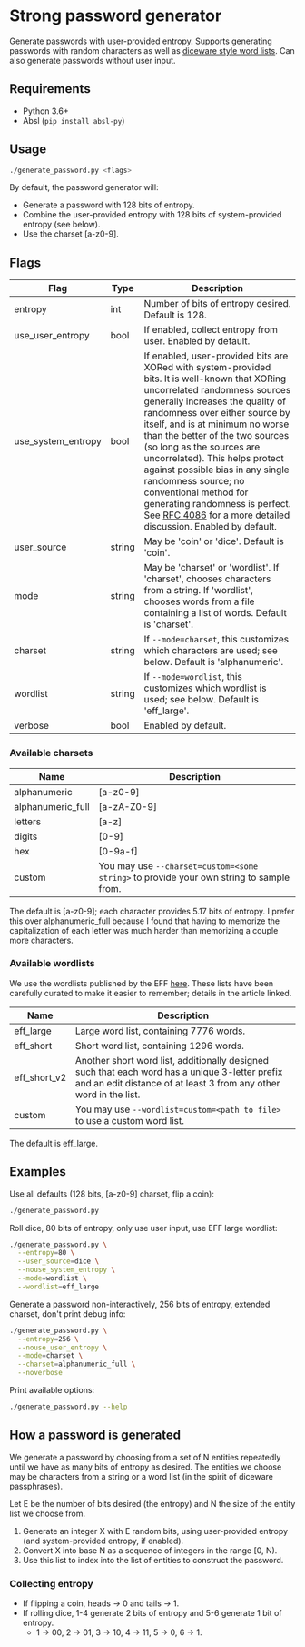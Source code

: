 # Strong password generator

Generate passwords with user-provided entropy. Supports generating passwords with random characters as well as [diceware style word lists](https://xkcd.com/936/). Can also generate passwords without user input.

## Requirements

* Python 3.6+
* Absl (`pip install absl-py`)

## Usage

```sh
./generate_password.py <flags>
```

By default, the password generator will:

* Generate a password with 128 bits of entropy.
* Combine the user-provided entropy with 128 bits of system-provided entropy (see below).
* Use the charset [a-z0-9].

## Flags

Flag | Type | Description
-----|------|------------
entropy | int | Number of bits of entropy desired. Default is 128.
use_user_entropy | bool | If enabled, collect entropy from user. Enabled by default.
use_system_entropy | bool | If enabled, user-provided bits are XORed with system-provided bits. It is well-known that XORing uncorrelated randomness sources generally increases the quality of randomness over either source by itself, and is at minimum no worse than the better of the two sources (so long as the sources are uncorrelated). This helps protect against possible bias in any single randomness source; no conventional method for generating randomness is perfect. See [RFC 4086](https://tools.ietf.org/html/rfc4086#section-5) for a more detailed discussion. Enabled by default.
user_source | string | May be 'coin' or 'dice'. Default is 'coin'.
mode | string | May be 'charset' or 'wordlist'. If 'charset', chooses characters from a string. If 'wordlist', chooses words from a file containing a list of words. Default is 'charset'.
charset | string | If `--mode=charset`, this customizes which characters are used; see below. Default is 'alphanumeric'.
wordlist | string | If `--mode=wordlist`, this customizes which wordlist is used; see below. Default is 'eff_large'.
verbose | bool | Enabled by default.

### Available charsets

Name | Description
-----|------------
alphanumeric | [a-z0-9]
alphanumeric_full | [a-zA-Z0-9]
letters | [a-z]
digits | [0-9]
hex | [0-9a-f]
custom | You may use `--charset=custom=<some string>` to provide your own string to sample from.

The default is [a-z0-9]; each character provides 5.17 bits of entropy. I prefer this over alphanumeric_full because I found that having to memorize the capitalization of each letter was much harder than memorizing a couple more characters.

### Available wordlists

We use the wordlists published by the EFF [here](https://www.eff.org/deeplinks/2016/07/new-wordlists-random-passphrases). These lists have been carefully curated to make it easier to remember; details in the article linked.

Name | Description
-----|------------
eff_large | Large word list, containing 7776 words.
eff_short | Short word list, containing 1296 words.
eff_short_v2 | Another short word list, additionally designed such that each word has a unique 3-letter prefix and an edit distance of at least 3 from any other word in the list.
custom | You may use `--wordlist=custom=<path to file>` to use a custom word list.

The default is eff_large.

## Examples

Use all defaults (128 bits, [a-z0-9] charset, flip a coin):

```sh
./generate_password.py
```

Roll dice, 80 bits of entropy, only use user input, use EFF large wordlist:

```sh
./generate_password.py \
  --entropy=80 \
  --user_source=dice \
  --nouse_system_entropy \
  --mode=wordlist \
  --wordlist=eff_large
```

Generate a password non-interactively, 256 bits of entropy, extended charset, don't print debug info:

```sh
./generate_password.py \
  --entropy=256 \
  --nouse_user_entropy \
  --mode=charset \
  --charset=alphanumeric_full \
  --noverbose
```

Print available options:

```sh
./generate_password.py --help
```

## How a password is generated

We generate a password by choosing from a set of N entities repeatedly until we have as many bits of entropy as desired. The entities we choose may be characters from a string or a word list (in the spirit of diceware passphrases).

Let E be the number of bits desired (the entropy) and N the size of the entity list we choose from.

1. Generate an integer X with E random bits, using user-provided entropy (and system-provided entropy, if enabled).
2. Convert X into base N as a sequence of integers in the range [0, N).
3. Use this list to index into the list of entities to construct the password.

### Collecting entropy

* If flipping a coin, heads -> 0 and tails -> 1.
* If rolling dice, 1-4 generate 2 bits of entropy and 5-6 generate 1 bit of entropy.
  * 1 -> 00, 2 -> 01, 3 -> 10, 4 -> 11, 5 -> 0, 6 -> 1.
